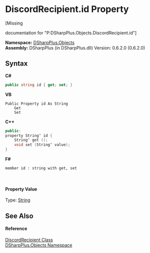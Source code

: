 # DiscordRecipient.id Property 
 

\[Missing <summary> documentation for "P:DSharpPlus.Objects.DiscordRecipient.id"\]

**Namespace:**&nbsp;<a href="b70db947-75ff-488f-5245-350c6ca1e522">DSharpPlus.Objects</a><br />**Assembly:**&nbsp;DSharpPlus (in DSharpPlus.dll) Version: 0.6.2.0 (0.6.2.0)

## Syntax

**C#**<br />
``` C#
public string id { get; set; }
```

**VB**<br />
``` VB
Public Property id As String
	Get
	Set
```

**C++**<br />
``` C++
public:
property String^ id {
	String^ get ();
	void set (String^ value);
}
```

**F#**<br />
``` F#
member id : string with get, set

```

<br />

#### Property Value
Type: <a href="http://msdn2.microsoft.com/en-us/library/s1wwdcbf" target="_blank">String</a>

## See Also


#### Reference
<a href="014fcbf5-8ed4-6863-826e-570bb29c9d8b">DiscordRecipient Class</a><br /><a href="b70db947-75ff-488f-5245-350c6ca1e522">DSharpPlus.Objects Namespace</a><br />